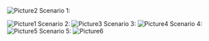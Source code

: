 ![Picture2](https://github.com/user-attachments/assets/12fad422-17ae-43c0-b3b5-30caee9e7eab) 
Scenario 1:
                                  
![Picture1](https://github.com/user-attachments/assets/c7dd11ec-3f8b-4f3c-9d88-e39fa0bc801c)
Scenario 2:
![Picture3](https://github.com/user-attachments/assets/e9ebed6a-78fb-44df-83c5-cfaf58231d8d)
Scenario 3:
![Picture4](https://github.com/user-attachments/assets/75482fc6-f7af-4941-9dd1-3b8ee9ddbb14)
Scenario 4:
![Picture5](https://github.com/user-attachments/assets/05c01ee2-e2e8-47dd-8e25-23ced19eab20)
Scenario 5:
![Picture6](https://github.com/user-attachments/assets/96702e6e-c51f-4259-b536-b1e3c56153d2)

